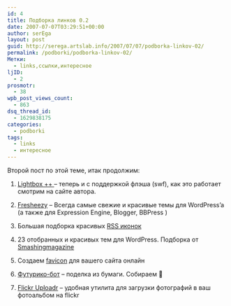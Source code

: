 ```yaml
---
id: 4
title: Подборка линков 0.2
date: 2007-07-07T03:29:51+00:00
author: serEga
layout: post
guid: http://serega.artslab.info/2007/07/07/podborka-linkov-02/
permalink: /podborki/podborka-linkov-02/
Метки:
  - links,ссылки,интересное
ljID:
  - 2
prosmotr:
  - 38
wpb_post_views_count:
  - 863
dsq_thread_id:
  - 1629838175
categories:
  - podborki
tags:
  - links
  - интересное
---
```

Второй пост по этой теме, итак продолжим:

1. <a href="http://www.xyberneticos.com/descargas/lightbox++v1/lightbox++v101.rar" target="_blank">Lightbox ++ </a>&#8211; теперь и с поддержкой флэша (swf), как это работает смотрим на сайте автора.

2. <a href="http://www.fresheezy.com/" target="_blank">Fresheezy</a> &#8211; Всегда самые свежие и красивые темы для WordPress&#8217;a (а также для Expression Engine, Blogger, BBPress )

3. Большая подборка красивых <a href="http://blogandweb.com/2007/07/05/iconos-para-tu-feed/" target="_blank">RSS иконок</a>

4. 23 отобранных и красивых тем для WordPress. Подборка от <a href="http://www.smashingmagazine.com/2007/06/26/21-fresh-usable-and-elegant-wordpress-themes/" target="_blank">Smashingmagazine</a>

5. Создаем <a href="http://www.favicon.cc/" target="_blank">favicon</a> для вашего сайта онлайн

6. <a href="http://futurico.ru/blog/archives/20" target="_blank">Футурико-бот</a> &#8211; поделка из бумаги. Собираем 🙂

7. <a href="http://www.flickr.com/tools/" target="_blank">Flickr Uploadr</a> &#8211; удобная утилита для загрузки фотографий в ваш фотоальбом на flickr